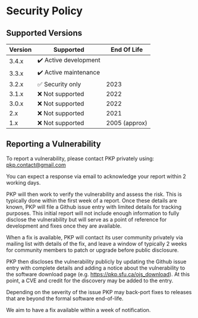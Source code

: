 # Security Policy

## Supported Versions

| Version | Supported                                             | End Of Life   |
| ------- | ----------------------------------------------------- | ------------- |
| 3.4.x   | :heavy_check_mark: Active development                 |               |
| 3.3.x   | :heavy_check_mark: Active maintenance                 |               |
| 3.2.x   | :white_check_mark: Security only                      | 2023          |
| 3.1.x   | :x: Not supported                                     | 2022          |
| 3.0.x   | :x: Not supported                                     | 2022          |
| 2.x     | :x: Not supported                                     | 2021          |
| 1.x     | :x: Not supported                                     | 2005 (approx) |

## Reporting a Vulnerability

To report a vulnerability, please contact PKP privately using: pkp.contact@gmail.com

You can expect a response via email to acknowledge your report within 2 working days.

PKP will then work to verify the vulnerability and assess the risk. This is typically done within the first week of a report. Once these details are known, PKP will file a Github issue entry with limited details for tracking purposes. This initial report will not include enough information to fully disclose the vulnerability but will serve as a point of reference for development and fixes once they are available.

When a fix is available, PKP will contact its user community privately via mailing list with details of the fix, and leave a window of typically 2 weeks for community members to patch or upgrade before public disclosure.

PKP then discloses the vulnerability publicly by updating the Github issue entry with complete details and adding a notice about the vulnerability to the software download page (e.g. https://pkp.sfu.ca/ojs_download). At this point, a CVE and credit for the discovery may be added to the entry.

Depending on the severity of the issue PKP may back-port fixes to releases that are beyond the formal software end-of-life.

We aim to have a fix available within a week of notification.
